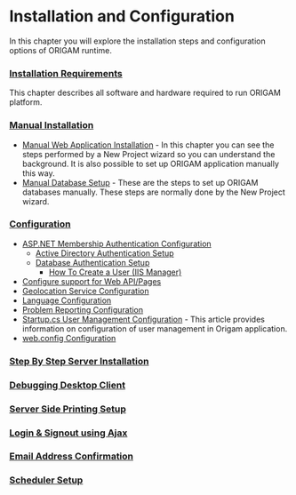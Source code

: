 # Installation and Configuration

In this chapter you will explore the installation steps and configuration options of ORIGAM runtime.

### [Installation Requirements](/t/Installation-Requirements)

This chapter describes all software and hardware required to run ORIGAM platform.

### [Manual Installation](/t/Manual-Installation)

-   [Manual Web Application Installation](/t/Manual-Web-Application-Installation) - In this chapter you can see the steps performed by a New Project wizard so you can understand the background. It is also possible to set up ORIGAM application manually this way.
-   [Manual Database Setup](/t/Manual-Database-Setup) - These are the steps to set up ORIGAM databases manually. These steps are normally done by the New Project wizard.

### [Configuration](/t/Configuration)

-   [ASP.NET Membership Authentication Configuration](/t/ASP-NET-Membership-Authentication-Configuration)
    -   [Active Directory Authentication Setup](/t/Active-Directory-Authentication-Setup)
    -   [Database Authentication Setup](/t/Database-Authentication-Setup)
        -   [How To Create a User (IIS Manager)](/t/How-To-Create-a-User-IIS-Manager)
-   [Configure support for Web API/Pages](/t/Configure-support-for-Web-API-Pages)
-   [Geolocation Service Configuration](/t/Geolocation-Service-Configuration)
-   [Language Configuration](/t/Language-Configuration)
-   [Problem Reporting Configuration](/t/Problem-Reporting-Configuration)
-   [Startup.cs User Management Configuration](/t/Startup-cs-User-Management-Configuration) - This article provides information on configuration of user management in Origam application.
-   [web.config Configuration](/t/web-config-Configuration)

### [Step By Step Server Installation](/t/Step-By-Step-Server-Installation)

### [Debugging Desktop Client](/t/Debugging-Desktop-Client)

### [Server Side Printing Setup](/t/Server-Side-Printing-Setup)

### [Login & Signout using Ajax](/t/Login--Signout-using-Ajax)

### [Email Address Confirmation](/t/Email-Address-Confirmation)

### [Scheduler Setup](/t/Scheduler-Setup)
